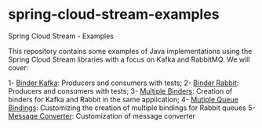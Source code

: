 # spring-cloud-stream-examples
Spring Cloud Stream - Examples 

This repository contains some examples of Java implementations using the Spring Cloud Stream libraries with a focus on Kafka and RabbitMQ. We will cover:

1- [Binder Kafka](https://github.com/savioroney/spring-cloud-stream-examples): Producers and consumers with tests;
2- [Binder Rabbit](https://github.com/savioroney/spring-cloud-stream-examples): Producers and consumers with tests;
3- [Multiple Binders](https://github.com/savioroney/spring-cloud-stream-examples): Creation of binders for Kafka and Rabbit in the same application;
4- [Mutiple Queue Bindings](https://github.com/savioroney/spring-cloud-stream-examples): Customizing the creation of multiple bindings for Rabbit queues
5- [Message Converter](https://github.com/savioroney/spring-cloud-stream-examples): Customization of message converter